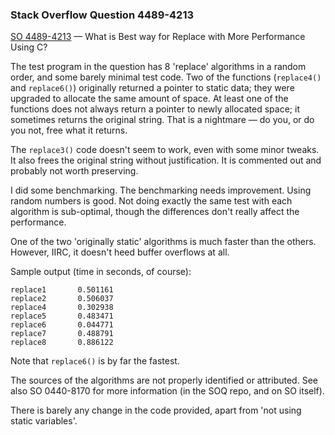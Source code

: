 ### Stack Overflow Question 4489-4213

[SO 4489-4213](https://stackoverflow.com/q/44894213) &mdash;
What is Best way for Replace with More Performance Using C?

The test program in the question has 8 'replace' algorithms in a random
order, and some barely minimal test code.
Two of the functions (`replace4()` and `replace6()`) originally returned
a pointer to static data; they were upgraded to allocate the same amount
of space.
At least one of the functions does not always return a pointer to newly
allocated space; it sometimes returns the original string.
That is a nightmare — do you, or do you not, free what it returns.

The `replace3()` code doesn't seem to work, even with some minor tweaks.
It also frees the original string without justification.
It is commented out and probably not worth preserving.

I did some benchmarking.
The benchmarking needs improvement.
Using random numbers is good.
Not doing exactly the same test with each algorithm is sub-optimal,
though the differences don't really affect the performance.

One of the two 'originally static' algorithms is much faster than the
others.
However, IIRC, it doesn't heed buffer overflows at all.

Sample output (time in seconds, of course):

    replace1       0.501161
    replace2       0.506037
    replace4       0.302938
    replace5       0.483471
    replace6       0.044771
    replace7       0.488791
    replace8       0.886122

Note that `replace6()` is by far the fastest.

The sources of the algorithms are not properly identified or attributed.
See also SO 0440-8170 for more information (in the SOQ repo, and on SO
itself).

There is barely any change in the code provided, apart from 'not using
static variables'.

